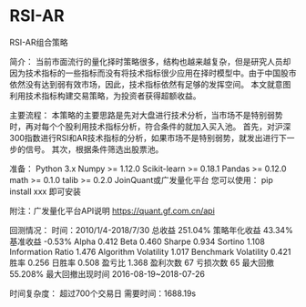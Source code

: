 # RSI-AR

RSI-AR组合策略

简介： 当前市面流行的量化择时策略很多，结构也越来越复杂，但是研究人员却因为技术指标的一些指标而没有将技术指标很少应用在择时模型中。由于中国股市依然没有达到弱有效市场，因此，技术指标依然有足够的发挥空间。
本文就意图利用技术指标构建交易策略，为投资者获得超额收益。

主要流程： 本策略的主要思路是先对大盘进行技术分析，当市场不是特别弱势时，再对每个个股利用技术指标分析，符合条件的就加入买入池。
首先，对沪深300指数进行RSI和AR技术指标的分析，如果市场不是特别弱势，就发出进行下一步的信号。
其次，根据条件筛选出股票池。

准备： Python 3.x Numpy >= 1.12.0 Scikit-learn >= 0.18.1 Pandas >= 0.12.0 math >= 0.1.0 talib >= 0.2.0 JoinQuant或广发量化平台 您可以使用： pip install xxx 即可安装

附注：广发量化平台API说明 https://quant.gf.com.cn/api

回测情况： 时间：2010/1/4-2018/7/30 
总收益	251.04%
策略年化收益	43.34%
基准收益	-0.53%
Alpha	0.412
Beta	0.460
Sharpe	0.934
Sortino	1.108
Information Ratio	1.476
Algorithm Volatility	1.017
Benchmark Volatility	0.421
胜率	0.256
日胜率	0.508
盈亏比	1.368
盈利次数	67
亏损次数	65
最大回撤	55.208%
最大回撤出现时间	2016-08-19~2018-07-26


时间复杂度： 超过700个交易日 需要时间：1688.19s
